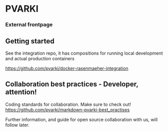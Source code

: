 # PVARKI
### External frontpage

## Getting started

See the integration repo, it has compositions for running local development and actual production containers

<https://github.com/pvarki/docker-rasenmaeher-integration>

## Collaboration best practices - Developer, attention!

Coding standards for collaboration. Make sure to check out!
https://github.com/pvarki/markdown-pvarki-best_practises

Further information, and guide for open source collaboration with us, will follow later.
